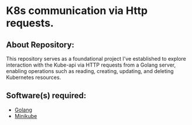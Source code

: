 # K8s communication via Http requests.

## About Repository:

This repository serves as a foundational project I've established to explore interaction with the Kube-api via HTTP requests from a Golang server, enabling operations such as reading, creating, updating, and deleting Kubernetes resources.

## Software(s) required:

* [Golang](https://go.dev/doc/install)
* [Minikube](https://minikube.sigs.k8s.io/docs/start/)
